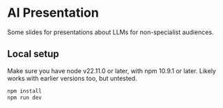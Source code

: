 # AI Presentation
Some slides for presentations about LLMs for non-specialist audiences.

## Local setup
Make sure you have node v22.11.0 or later, with npm 10.9.1 or later. Likely works with earlier versions too, but untested.
```sh
npm install
npm run dev
```